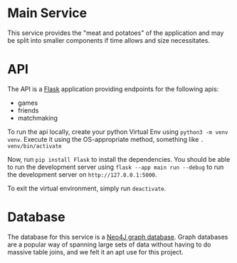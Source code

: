 # Main Service

This service provides the "meat and potatoes" of the application and may be split into smaller components if time allows and size necessitates. 

# API

The API is a [Flask](https://flask.palletsprojects.com/en/3.0.x/) application providing endpoints for the following apis:
* games
* friends
* matchmaking

To run the api locally, create your python Virtual Env using `python3 -m venv venv`. Execute it using the OS-appropriate method, something like `. venv/bin/activate`


Now, run `pip install Flask` to install the dependencies. You should be able to run the development server using `flask --app main run --debug` to run the development server on `http://127.0.0.1:5000`. 

To exit the virtual environment, simply run `deactivate`. 

# Database

The database for this service is a [Neo4J graph database](https://neo4j.com/). Graph databases are a popular way of spanning large sets of data without having to do massive table joins, and we felt it an apt use for this project. 

